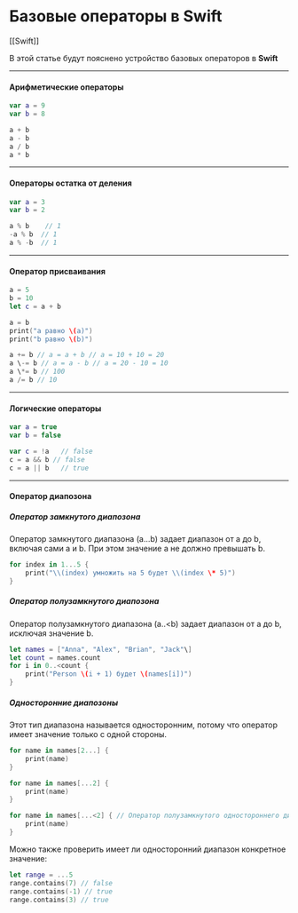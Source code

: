 # Базовые операторы в Swift

[[Swift]] 

В этой статье будут пояснено устройство базовых операторов в __Swift__

---

#### Арифметические операторы

```swift
var a = 9
var b = 8

a + b
a - b
a / b
a * b
```

---

#### Операторы остатка от деления

```swift
var a = 3
var b = 2

a % b    // 1
-a % b  // 1
a % -b  // 1
```

---

#### Оператор присваивания

```swift
a = 5
b = 10
let c = a + b

a = b
print("а равно \(a)")
print("b равно \(b)")

a += b // a = a + b // a = 10 + 10 = 20
a \-= b // a = a - b // a = 20 - 10 = 10
a \*= b // 100
a /= b // 10
```

---

#### Логические операторы

```swift
var a = true
var b = false

var c = !a   // false
c = a && b // false
c = a || b   // true
```

---

#### Оператор диапозона

##### Оператор замкнутого диапозона

Оператор замкнутого диапазона (a...b) задает диапазон от a до b, включая сами a и b. При этом значение a не должно превышать b.

```swift
for index in 1...5 {
	print("\\(index) умножить на 5 будет \\(index \* 5)")
}
```

##### Оператор полузамкнутого диапозона

Оператор полузамкнутого диапазона (a..<b) задает диапазон от a до b, исключая значение b.

```swift
let names = ["Anna", "Alex", "Brian", "Jack"\]
let count = names.count
for i in 0..<count {
	print("Person \(i + 1) будет \(names[i])")
}
```

##### Односторонние диапозоны

Этот тип диапазона называется односторонним, потому что оператор имеет значение только с одной стороны.

```swift
for name in names[2...] {
	print(name)
}

for name in names[...2] {
	print(name)
}

for name in names[...<2] { // Оператор полузамкнутого одностороннего диапозона
	print(name)
}
```

Можно также проверить имеет ли односторонний диапазон конкретное значение:

```swift
let range = ...5
range.contains(7) // false
range.contains(-1) // true
range.contains(3) // true
```